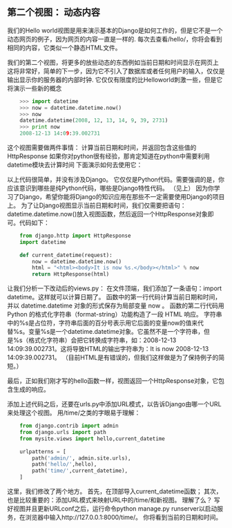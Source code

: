## 第二个视图： 动态内容

我们的Hello world视图是用来演示基本的Django是如何工作的，但是它不是一个动态网页的例子，因为网页的内容一直是一样的. 每次去查看/hello/，你将会看到相同的内容，它类似一个静态HTML文件。 

我们的第二个视图，将更多的放些动态的东西例如当前日期和时间显示在网页上 这将非常好，简单的下一步，因为它不引入了数据库或者任何用户的输入，仅仅是输出显示你的服务器的内部时钟. 它仅仅有限度的比Helloworld刺激一些，但是它将演示一些新的概念 
```python
    >>> import datetime
    >>> now = datetime.datetime.now()
    >>> now
    datetime.datetime(2008, 12, 13, 14, 9, 39, 2731)
    >>> print now
    2008-12-13 14:09:39.002731
```
这个视图需要做两件事情： 计算当前日期和时间，并返回包含这些值的HttpResponse 如果你对python很有经验，那肯定知道在python中需要利用datetime模块去计算时间 下面演示如何去使用它：

以上代码很简单，并没有涉及Django。 它仅仅是Python代码。需要强调的是，你应该意识到哪些是纯Python代码，哪些是Django特性代码。 （见上） 因为你学习了Django，希望你能将Django的知识应用在那些不一定需要使用Django的项目上。 
为了让Django视图显示当前日期和时间，我们仅需要把语句：datetime.datetime.now()放入视图函数，然后返回一个HttpResponse对象即可。代码如下：
```python
    from django.http import HttpResponse
    import datetime
    
    def current_datetime(request):
        now = datetime.datetime.now()
        html = "<html><body>It is now %s.</body></html>" % now
        return HttpResponse(html)
```

让我们分析一下改动后的views.py： 
在文件顶端，我们添加了一条语句：import datetime。这样就可以计算日期了。 
函数中的第一行代码计算当前日期和时间，并以 datetime.datetime 对象的形式保存为局部变量 now 。 
函数的第二行代码用 Python 的格式化字符串（format-string）功能构造了一段 HTML 响应。 字符串中的%s是占位符，字符串后面的百分号表示用它后面的变量now的值来代替%s。变量%s是一个datetime.datetime对象。它虽然不是一个字符串，但是%s（格式化字符串）会把它转换成字符串，如：2008-12-13 14:09:39.002731。这将导致HTML的输出字符串为：It is now 2008-12-13 14:09:39.002731。 （目前HTML是有错误的，但我们这样做是为了保持例子的简短。） 

最后，正如我们刚才写的hello函数一样，视图返回一个HttpResponse对象，它包含生成的响应。

添加上述代码之后，还要在urls.py中添加URL模式，以告诉Django由哪一个URL来处理这个视图。 用/time/之类的字眼易于理解：
```python
    from django.contrib import admin
    from django.urls import path
    from mysite.views import hello,current_datetime
    
    urlpatterns = [
        path('admin/', admin.site.urls),
        path('hello/',hello),
        path('time/',current_datetime),
    ]
```
这里，我们修改了两个地方。 首先，在顶部导入current_datetime函数； 其次，也是比较重要的：添加URL模式来映射URL中的/time/和新视图。 理解了么？ 
写好视图并且更新URLconf之后，运行命令python manage.py runserver以启动服务，在浏览器中输入http://127.0.0.1:8000/time/。 你将看到当前的日期和时间。
